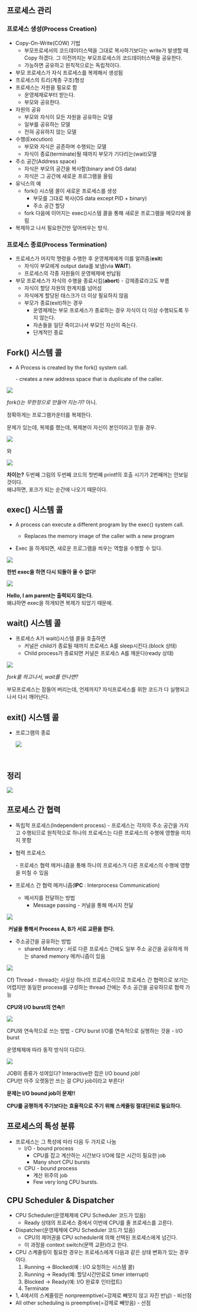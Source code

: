 ## 프로세스 관리

###  프로세스 생성(Process Creation)

- Copy-On-Write(COW) 기법
  - 부모프로세서의 코드데이터스택을 그대로 복사하기보다는 write가 발생할 때 Copy 하겠다. 그 이전까지는 부모프로세스의 코드데이터스택을 공유한다.
  - 가능하면 공유하고 원칙적으로는 독립적이다.
- 부모 프로세스가 자식 프로세스를 복제해서 생성됨
- 프로세스의 트리(계층 구조)형성
- 프로세스는 자원을 필요로 함
  - 운영체제로부터 받는다.
  - 부모와 공유한다.
- 자원의 공유
  - 부모와 자식이 모든 자원을 공유하는 모델
  - 일부를 공유하는 모델
  - 전혀 공유하지 않는 모델
- 수행(Execution)
  - 부모와 자식은 공존하며 수행되는 모델
  - 자식이 종료(terminate)될 때까지 부모가 기다리는(wait)모델
- 주소 공간(Address space)
  - 자식은 부모의 공간을 복사함(binary and OS data)
  - 자식은 그 공간에 새로운 프로그램을 올림
- 유닉스의 예
  - fork() 시스템 콜이 새로운 프로세스를 생성
    - 부모를 그대로 복사(OS data except PID + binary)
    - 주소 공간 할당
  - fork 다음에 이어지는 exec()시스템 콜을 통해 새로운 프로그램을 메모리에 올림
- 복제하고 나서 필요한건만 덮어씌우는 방식.

### 프로세스 종료(Process Termination)

- 프로세스가 마지막 명령을 수행한 후 운영체제에게 이를 알려줌(**exit**)
  - 자식이 부모에게 output data를 보냄(via **WAIT**).
  - 프로세스의 각종 자원들이 운영체제에 반납됨
- 부모 프로세스가 자식의 수행을 종료시킴(**abort**) - 강제종료라고도 부름
  - 자식이 할당 자원의 한계치를 넘어섬
  - 자식에게 할당된 태스크가 더 이상 필요하지 않음
  - 부모가 종료(exit)하는 경우
    - 운영체제는 부모 프로세스가 종료하는 경우 자식이 더 이상 수행되도록 두지 않는다.
    - 자손들을 일단 죽이고나서 부모인 자신이 죽는다.
    - 단계적인 종료



## Fork() 시스템 콜

- A Process is created by the fork() system call.

  \- creates a new address space that is duplicate of the caller.

![](https://ws4.sinaimg.cn/large/006tKfTcgy1fmm4d0e5jqj310s0hkn6q.jpg)



*fork()는 무한정으로 만들어 지는가?* 아니.

정확하게는 프로그램카운터를 복제한다.

문제가 있는데, 복제를 했는데, 복제본이 자신이 본인이라고 믿을 경우.



![](https://ws2.sinaimg.cn/large/006tKfTcgy1fmm4jhkb0aj315e0i816k.jpg)

와

![](https://ws2.sinaimg.cn/large/006tKfTcgy1fmm4kxj7ikj315a0iwh1r.jpg)



**차이는?** 두번째 그림의 두번째 코드의 첫번째 printf의 호출 시기가 2번째꺼는 안보일 것이다.  
왜냐하면, 포크가 되는 순간에 나오기 때문이다.



## exec() 시스템 콜

- A process can execute a different program by the exec() system call.
  - Replaces the memory image of the caller with a new program



- Exec 을 하게되면, 새로운 프로그램을 씌우는 역할을 수행할 수 있다.

![](https://ws4.sinaimg.cn/large/006tKfTcgy1fmm4pk4atgj30yg0hsgv0.jpg)



**한번 exec을 하면 다시 되돌아 올 수 없다!**



![](https://ws2.sinaimg.cn/large/006tKfTcgy1fmm4t4hdtqj30s409ijwz.jpg)

**Hello, I am parent는 출력되지 않는다.**  
 왜냐하면 exec을 하게되면 복제가 되었기 때문에.



## wait() 시스템 콜

- 프로세스 A가 wait()시스템 콜을 호출하면
  - 커널은 child가 종료될 때까지 프로세스 A를 sleep시킨다.(block 상태)
  - Child process가 종료되면 커널은 프로세스 A를 깨운다(ready 상태)

![](https://ws2.sinaimg.cn/large/006tKfTcgy1fmm4z4cppnj30zu0joamm.jpg)

*fork를 하고나서, wait를 만나면?*

부모프로세스는 잠들어 버리는데, 언제까지? 자식프로세스를 위한 코드가 다 실행되고 나서 다시 깨어난다.



## exit() 시스템 콜

- 프로그램의 종료

  ![](https://ws1.sinaimg.cn/large/006tKfTcgy1fmm56bbl0bj30yc0gytk3.jpg)

  ​



## 정리

![](https://ws1.sinaimg.cn/large/006tKfTcgy1fmm59d1jy7j313s0oen5n.jpg)





## 프로세스 간 협력

- 독립적 프로세스(Independent process)
  \- 프로세스는 각자의 주소 공간을 가지고 수행되므로 원칙적으로 하나의 프로세스는 다른 프로세스의 수행에 영향을 미치지 못함

- 협력 프로세스

  \- 프로세스 협력 메커니즘을 통해 하나의 프로세스가 다른 프로세스의 수행에 영향을 미칠 수 있음

- 프로세스 간 협력 메커니즘(**IPC** : Interprocess Communication)

  - 메서지를 전달하는 방법
    - Message passing - 커널을 통해 메시지 전달

![](https://ws1.sinaimg.cn/large/006tKfTcgy1fmm5d8725mj30zs0u4ncx.jpg)

​	**커널을 통해서 Process A, B가 서로 교환을 한다.**


- 주소공간을 공유하는 방법
  - shared Memory : 서로 다른 프로세스 간에도 일부 주소 공간을 공유하게 하는 shared memory 메커니즘이 있음

![](https://ws1.sinaimg.cn/large/006tKfTcgy1fmm5ezdw2tj30yk0u6e1q.jpg)



Cf) Thread - thread는 사실상 하나의 프로세스이므로 프로세스 간 협력으로 보기는 어렵지만 동일한 process를 구성하는 thread 간에는 주소 공간을 공유하므로 협력 가능

**CPU와 I/O burst의 연속!!**

![](https://ws4.sinaimg.cn/large/006tKfTcgy1fmm61hm0apj30zq0tads0.jpg)

CPU와 연속적으로 쓰는 방법 - CPU burst
I/O를 연속적으로 실행하는 것을 - I/O burst

운영체제에 따라 동작 방식이 다르다.

![](https://ws3.sinaimg.cn/large/006tKfTcgy1fmm62bljgaj30za0tkqku.jpg)



JOB의 종류가 섞여있다?
Interactive한 잡은 I/O bound job!  
CPU만 아주 오랫동안 쓰는 걸 CPU job이라고 부른다!  

**문제는 I/O bound job이 문제!!**  

**CPU를 공평하게 주기보다는 효율적으로 주기 위해 스케줄링 절대단위로 필요하다.**

## 프로세스의 특성 분류

- 프로세스는 그 특성에 따라 다음 두 가지로 나눔
  - I/O - bound process
    - CPU를 잡고 계산하는 시간보다 I/O에 많은 시간이 필요한 job
    - Many short CPU bursts
  - CPU - bound process
    - 계산 위주의 job
    - Few very long CPU bursts.



## CPU Scheduler & Dispatcher

- CPU Scheduler(운영체제에 CPU Scheduler 코드가 있음)
  - Ready 상태의 프로세스 중에서 이번에 CPU를 줄 프로세스를 고른다.
- Dispatcher(운영체제에 CPU Scheduler 코드가 있음)
  - CPU의 제어권을 CPU scheduler에 의해 선택된 프로세스에게 넘긴다.
  - 이 과정을 context switch(문맥 교환)라고 한다.
- CPU 스켸줄링이 필요한 경우는 프로세스에게 다음과 같은 상태 변화가 있는 경우이다.
  1. Running -> Blocked(예 : I/O 요청하는 시스템 콜)
  2. Running -> Ready(예: 할당시간만료로 timer interrupt)
  3. Blocked -> Ready(예: I/O 완료후 인터럽트)
  4. Terminate
- 1, 4에서의 스케줄링은 nonpreemptive(=강제로 빼앗지 않고 자진 반납) - 비선점
- All other scheduling is preemptive(=강제로 빼앗음) - 선점